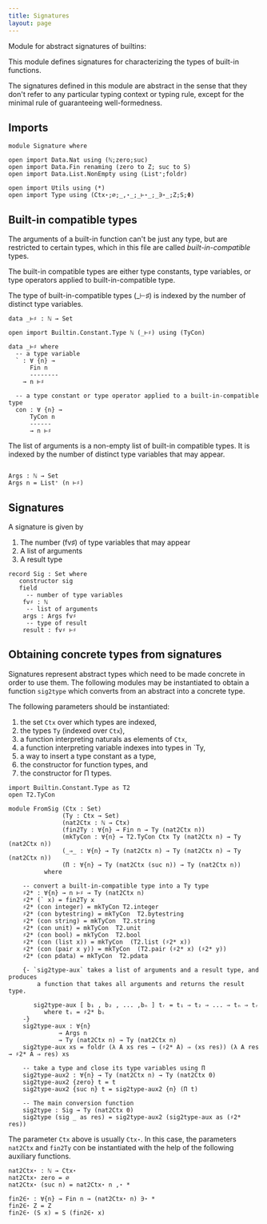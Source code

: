 ```yaml
---
title: Signatures
layout: page
---
```


Module for abstract signatures of builtins:

This module defines signatures for characterizing the types of built-in functions.

The signatures defined in this module are abstract in the sense 
that they don't refer to any particular typing context or typing rule,
except for the minimal rule of guaranteeing well-formedness.

## Imports 

```
module Signature where

open import Data.Nat using (ℕ;zero;suc)
open import Data.Fin renaming (zero to Z; suc to S)
open import Data.List.NonEmpty using (List⁺;foldr)

open import Utils using (*)
open import Type using (Ctx⋆;∅;_,⋆_;_⊢⋆_;_∋⋆_;Z;S;Φ)
```

## Built-in compatible types 

The arguments of a built-in function can't be just any type, but are restricted 
to certain types, which in this file are called *built-in-compatible* types.

The built-in compatible types are either type constants, type variables, 
or type operators applied to built-in-compatible type.

The type of built-in-compatible types (_⊢♯) is indexed by the number of 
distinct type variables.
```
data _⊢♯ : ℕ → Set

open import Builtin.Constant.Type ℕ (_⊢♯) using (TyCon)

data _⊢♯ where
  -- a type variable
  ` : ∀ {n} → 
      Fin n
      --------
    → n ⊢♯

  -- a type constant or type operator applied to a built-in-compatible type
  con : ∀ {n} → 
      TyCon n
      ------
      → n ⊢♯
```

The list of arguments is a non-empty list of built-in compatible types.
It is indexed by the number of distinct type variables that may appear.

```

Args : ℕ → Set
Args n = List⁺ (n ⊢♯) 

```

## Signatures

A signature is given by
  1. The number (fv♯) of type variables that may appear
  2. A list of arguments
  3. A result type

```
record Sig : Set where 
   constructor sig
   field
     -- number of type variables
    fv♯ : ℕ   
     -- list of arguments
    args : Args fv♯
     -- type of result
    result : fv♯ ⊢♯

```

## Obtaining concrete types from signatures

Signatures represent abstract types which need to be made concrete in 
order to use them. The following modules may be instantiated to obtain 
a function `sig2type` which converts from an abstract into a concrete type.

The following parameters should be instantiated:

   1. the set `Ctx` over which types are indexed,
   2. the types `Ty` (indexed over `Ctx`),
   3. a function interpreting naturals as elements of `Ctx`,  
   4. a function interpreting variable indexes into types in `Ty,
   5. a way to insert a type constant as a type,
   6. the constructor for function types, and
   7. the constructor for Π types.
```
import Builtin.Constant.Type as T2
open T2.TyCon

module FromSig (Ctx : Set)
               (Ty : Ctx → Set) 
               (nat2Ctx : ℕ → Ctx) 
               (fin2Ty : ∀{n} → Fin n → Ty (nat2Ctx n))
               (mkTyCon : ∀{n} → T2.TyCon Ctx Ty (nat2Ctx n) → Ty (nat2Ctx n)) 
               (_⇒_ : ∀{n} → Ty (nat2Ctx n) → Ty (nat2Ctx n) → Ty (nat2Ctx n))
               (Π : ∀{n} → Ty (nat2Ctx (suc n)) → Ty (nat2Ctx n))
          where

    -- convert a built-in-compatible type into a Ty type
    ♯2* : ∀{n} → n ⊢♯ → Ty (nat2Ctx n)
    ♯2* (` x) = fin2Ty x
    ♯2* (con integer) = mkTyCon T2.integer
    ♯2* (con bytestring) = mkTyCon  T2.bytestring
    ♯2* (con string) = mkTyCon  T2.string
    ♯2* (con unit) = mkTyCon  T2.unit
    ♯2* (con bool) = mkTyCon  T2.bool
    ♯2* (con (list x)) = mkTyCon  (T2.list (♯2* x))
    ♯2* (con (pair x y)) = mkTyCon  (T2.pair (♯2* x) (♯2* y))
    ♯2* (con pdata) = mkTyCon  T2.pdata

    {- `sig2type-aux` takes a list of arguments and a result type, and produces
        a function that takes all arguments and returns the result type.

       sig2type-aux [ b₁ , b₂ , ... ,bₙ ] tᵣ = t₁ ⇒ t₂ ⇒ ... ⇒ tₙ ⇒ tᵣ
          where tᵢ = ♯2* bᵢ
    -}
    sig2type-aux : ∀{n} 
              → Args n 
              → Ty (nat2Ctx n) → Ty (nat2Ctx n)
    sig2type-aux xs = foldr (λ A xs res → (♯2* A) ⇒ (xs res)) (λ A res → ♯2* A ⇒ res) xs

    -- take a type and close its type variables using Π
    sig2type-aux2 : ∀{n} → Ty (nat2Ctx n) → Ty (nat2Ctx 0)
    sig2type-aux2 {zero} t = t
    sig2type-aux2 {suc n} t = sig2type-aux2 {n} (Π t)

    -- The main conversion function
    sig2type : Sig → Ty (nat2Ctx 0)
    sig2type (sig _ as res) = sig2type-aux2 (sig2type-aux as (♯2* res)) 
```

The parameter `Ctx` above is usually `Ctx⋆`.  In this case, the parameters
 `nat2Ctx` and  `fin2Ty` con be instantiated with the help of the following 
 auxiliary functions.

```
nat2Ctx⋆ : ℕ → Ctx⋆
nat2Ctx⋆ zero = ∅
nat2Ctx⋆ (suc n) = nat2Ctx⋆ n ,⋆ *

fin2∈⋆ : ∀{n} → Fin n → (nat2Ctx⋆ n) ∋⋆ *
fin2∈⋆ Z = Z
fin2∈⋆ (S x) = S (fin2∈⋆ x)
```